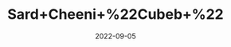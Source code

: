 ---
title: 'Sard+Cheeni+%22Cubeb+%22'
date: '2022-09-05' 
metatag: '' 
inventory: '0' 
draft: false 
# meta description 
shortDescripton: ''
description: 'Herb'
longdescription: ''
featured: True
# product Price
price: '50.0'
# Product Short Description
shortDescription: ''
productID: 'EA54DE00-0B2D-ED11-9968-005056B3A416'
type: 'products'
category: 'Herb' 
thumnailproduct: 'https://aminsaddiquidawakhana.eralive.net/images/products/EA54DE00-0B2D-ED11-9968-005056B3A4161.png' 
images:
  - image: 'images/products/EA54DE00-0B2D-ED11-9968-005056B3A4161.png'  
Variants:
---